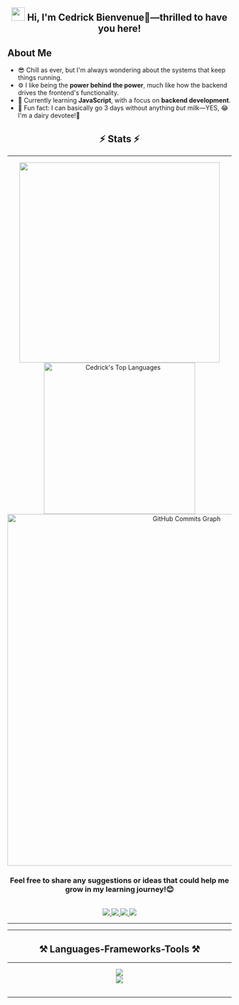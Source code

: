 <h2 align="center"><img src="https://raw.githubusercontent.com/MartinHeinz/MartinHeinz/master/wave.gif" width="30px"> Hi, I'm Cedrick Bienvenue🙂—thrilled to have you here!</h2> 
 
## About Me  
- 😎 Chill as ever, but I'm always wondering about the systems that keep things running.
- ⚙️ I like being the **power behind the power**, much like how the backend drives the frontend's functionality. 
- 🔭 Currently learning **JavaScript**, with a focus on **backend development**.  
- 🥛 Fun fact: I can basically go 3 days without anything *but* milk—YES, 😂I'm a dairy devotee!🐄 
 
<h2 align="center">⚡ Stats ⚡</h2> 
<hr/> 
<div align="center">
    <img width="450" src="https://github-readme-stats.vercel.app/api?username=cedrick13bienvenue&show_icons=true&locale=en&theme=react&rank_icon=github&border_radius=10">
    <img width="340" src="https://github-readme-stats.vercel.app/api/top-langs?username=cedrick13bienvenue&show_icons=true&locale=en&layout=compact&theme=react&border_radius=10" alt="Cedrick's Top Languages">
    <img align="center" width="790" src="https://github-readme-activity-graph.vercel.app/graph?username=cedrick13bienvenue&&color=ffffff&line=6366f1&point=ffff&layout=compact&theme=react&custom_title=GitHub%20Commits%20Graph" alt="GitHub Commits Graph">
</div> 

<h3 align="center">Feel free to share any suggestions or ideas that could help me grow in my learning journey!😊</h3>   
<br/>
 
<div align="center">   
  <a href="mailto:cedrick13bienvenue@gmail.com">
    <img src="https://img.shields.io/badge/Gmail-333333?style=for-the-badge&logo=gmail&logoColor=red" />
  </a>
  <a href="https://www.linkedin.com/in/cedrick-bienvenue-256317298/" target="_blank">   
    <img src="https://img.shields.io/badge/LinkedIn-0077B5?style=for-the-badge&logo=linkedin&logoColor=white" target="_blank" />
  </a>
  <a href="https://www.instagram.com/cedrick13bienvenue/" target="_blank"> 
     <img src="https://img.shields.io/badge/Instagram-E4405F?style=for-the-badge&logo=instagram&logoColor=white" target="_blank" />
  </a> 
  <a href="https://twitter.com/cedrique_13" target="_blank">
     <img src="https://img.shields.io/badge/Twitter-1DA1F2?style=for-the-badge&logo=twitter&logoColor=white" target="_blank" />
  </a>
</div> 
  
<hr/> 
<hr/>

<h2 align="center">⚒️ Languages-Frameworks-Tools ⚒️</h2> 
<hr/>

<div align="center">
    <img src="https://skillicons.dev/icons?i=javascript,html,express,mongodb,git,github,css,tailwind,nodejs,vercel" /><br/>
    <img src="https://skillicons.dev/icons?i=docker,postgresql,typescript,kubernetes,mysql,react,postman,python" />
</div>

<br/>
<hr/>
